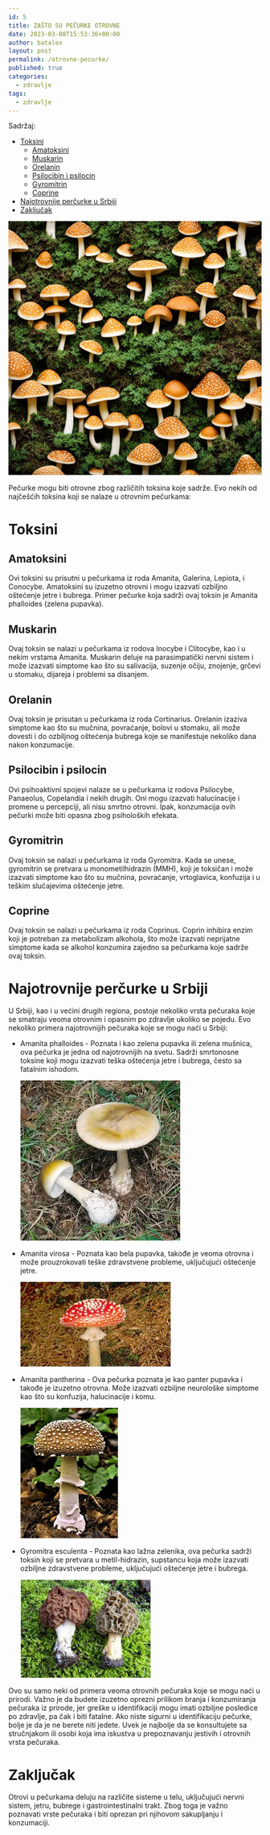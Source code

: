 ```yaml
---
id: 5
title: ZAŠTO SU PEČURKE OTROVNE
date: 2023-03-08T15:53:36+00:00
author: batalex
layout: post
permalink: /otrovne-pecurke/
published: true
categories:
  - zdravlje
tags:
  - zdravlje
---
```

Sadržaj:
- [Toksini](#toksini)
  - [Amatoksini](#amatoksini)
  - [Muskarin](#muskarin)
  - [Orelanin](#orelanin)
  - [Psilocibin i psilocin](#psilocibin-i-psilocin)
  - [Gyromitrin](#gyromitrin)
  - [Coprine](#coprine)
- [Najotrovnije perčurke u Srbiji](#najotrovnije-perčurke-u-srbiji)
- [Zaključak](#zaključak)




![Pecurke](/wp-content/uploads/2024/05/mashrooms.jpeg)

Pečurke mogu biti otrovne zbog različitih toksina koje sadrže. Evo nekih od najčešćih toksina koji se nalaze u otrovnim pečurkama:

# Toksini

## Amatoksini 

Ovi toksini su prisutni u pečurkama iz roda Amanita, Galerina, Lepiota, i Conocybe. Amatoksini su izuzetno otrovni i mogu izazvati ozbiljno oštećenje jetre i bubrega. Primer pečurke koja sadrži ovaj toksin je Amanita phalloides (zelena pupavka).

## Muskarin 

Ovaj toksin se nalazi u pečurkama iz rodova Inocybe i Clitocybe, kao i u nekim vrstama Amanita. Muskarin deluje na parasimpatički nervni sistem i može izazvati simptome kao što su salivacija, suzenje očiju, znojenje, grčevi u stomaku, dijareja i problemi sa disanjem.

## Orelanin 

Ovaj toksin je prisutan u pečurkama iz roda Cortinarius. Orelanin izaziva simptome kao što su mučnina, povraćanje, bolovi u stomaku, ali može dovesti i do ozbiljnog oštećenja bubrega koje se manifestuje nekoliko dana nakon konzumacije.

## Psilocibin i psilocin

Ovi psihoaktivni spojevi nalaze se u pečurkama iz rodova Psilocybe, Panaeolus, Copelandia i nekih drugih. Oni mogu izazvati halucinacije i promene u percepciji, ali nisu smrtno otrovni. Ipak, konzumacija ovih pečurki može biti opasna zbog psiholoških efekata.

## Gyromitrin

Ovaj toksin se nalazi u pečurkama iz roda Gyromitra. Kada se unese, gyromitrin se pretvara u monometilhidrazin (MMH), koji je toksičan i može izazvati simptome kao što su mučnina, povraćanje, vrtoglavica, konfuzija i u teškim slučajevima oštećenje jetre.

## Coprine 
    
Ovaj toksin se nalazi u pečurkama iz roda Coprinus. Coprin inhibira enzim koji je potreban za metabolizam alkohola, što može izazvati neprijatne simptome kada se alkohol konzumira zajedno sa pečurkama koje sadrže ovaj toksin.

# Najotrovnije perčurke u Srbiji

U Srbiji, kao i u većini drugih regiona, postoje nekoliko vrsta pečuraka koje se smatraju veoma otrovnim i opasnim po zdravlje ukoliko se pojedu. Evo nekoliko primera najotrovnijih pečuraka koje se mogu naći u Srbiji:

* Amanita phalloides - Poznata i kao zelena pupavka ili zelena mušnica, ova pečurka je jedna od najotrovnijih na svetu. Sadrži smrtonosne toksine koji mogu izazvati teška oštećenja jetre i bubrega, često sa fatalnim ishodom.

    ![amanita phalloides](/wp-content/uploads/2024/05/amanita-phalloides.webp)

* Amanita virosa - Poznata kao bela pupavka, takođe je veoma otrovna i može prouzrokovati teške zdravstvene probleme, uključujući oštećenje jetre.

    ![amanita virossa](/wp-content/uploads/2024/05/amanita-virosa.jpeg)

* Amanita pantherina - Ova pečurka poznata je kao panter pupavka i takođe je izuzetno otrovna. Može izazvati ozbiljne neurološke simptome kao što su konfuzija, halucinacije i komu.
  
    ![amanita phanterina](/wp-content/uploads/2024/05/amanita-phanterina.jpeg)  

* Gyromitra esculenta - Poznata kao lažna zelenika, ova pečurka sadrži toksin koji se pretvara u metil-hidrazin, supstancu koja može izazvati ozbiljne zdravstvene probleme, uključujući oštećenje jetre i bubrega.

    ![Gyromitra esculenta](/wp-content/uploads/2024/05/gyromatria-esculenta.jpeg)  


Ovo su samo neki od primera veoma otrovnih pečuraka koje se mogu naći u prirodi. Važno je da budete izuzetno oprezni prilikom branja i konzumiranja pečuraka iz prirode, jer greške u identifikaciji mogu imati ozbiljne posledice po zdravlje, pa čak i biti fatalne. Ako niste sigurni u identifikaciju pečurke, bolje je da je ne berete niti jedete. Uvek je najbolje da se konsultujete sa stručnjakom ili osobi koja ima iskustva u prepoznavanju jestivih i otrovnih vrsta pečuraka.

# Zaključak

Otrovi u pečurkama deluju na različite sisteme u telu, uključujući nervni sistem, jetru, bubrege i gastrointestinalni trakt. Zbog toga je važno poznavati vrste pečuraka i biti oprezan pri njihovom sakupljanju i konzumaciji.

